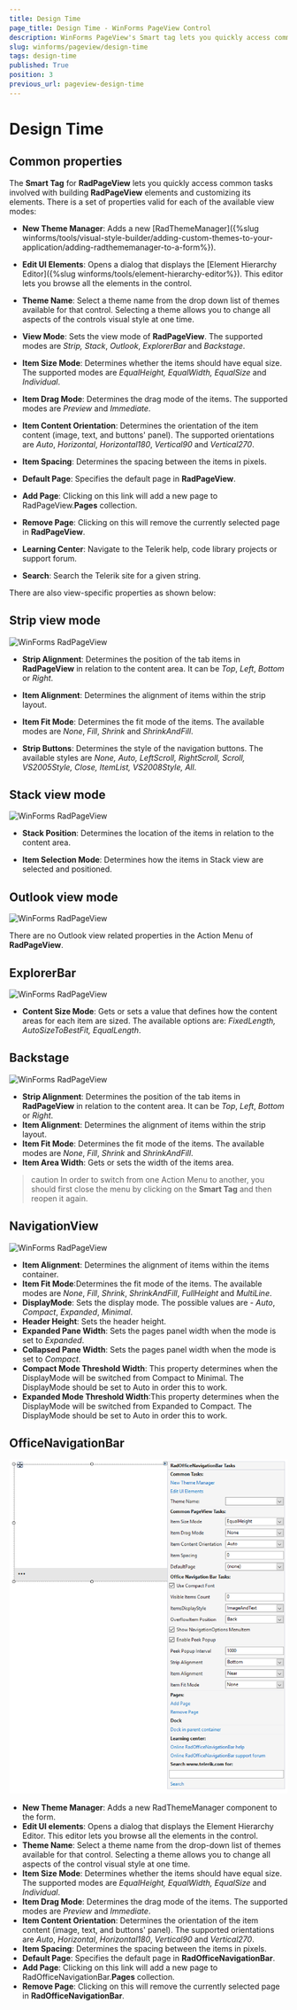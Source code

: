 ```yaml
---
title: Design Time
page_title: Design Time - WinForms PageView Control
description: WinForms PageView's Smart tag lets you quickly access common tasks involved with building RadPageView elements and customizing its elements.
slug: winforms/pageview/design-time
tags: design-time
published: True
position: 3
previous_url: pageview-design-time
---
```


# Design Time

## Common properties

The **Smart Tag** for **RadPageView** lets you quickly access common tasks involved with building **RadPageView** elements and customizing its elements. There is a set of properties valid for each of the available view modes:

* __New Theme Manager__: Adds a new [RadThemeManager]({%slug winforms/tools/visual-style-builder/adding-custom-themes-to-your-application/adding-radthememanager-to-a-form%}).

* __Edit UI Elements__: Opens a dialog that displays the [Element Hierarchy Editor]({%slug winforms/tools/element-hierarchy-editor%}). This editor lets you browse all the elements in the control.

* __Theme Name__: Select a theme name from the drop down list of themes available for that control. Selecting a theme allows you to change all aspects of the controls visual style at one time.

* __View Mode__: Sets the view mode of **RadPageView**. The supported modes are *Strip, Stack*, *Outlook*, *ExplorerBar* and *Backstage*.

* __Item Size Mode__: Determines whether the items should have equal size. The supported modes are *EqualHeight, EqualWidth, EqualSize* and *Individual*.

* __Item Drag Mode__: Determines the drag mode of the items. The supported modes are *Preview* and *Immediate*.

* __Item Content Orientation__: Determines the orientation of the item content (image, text, and buttons' panel). The supported orientations are *Auto*, *Horizontal*, *Horizontal180*, *Vertical90* and *Vertical270*.

* __Item Spacing__: Determines the spacing between the items in pixels.

* __Default Page__: Specifies the default page in **RadPageView**.

* __Add Page__: Clicking on this link will add a new page to RadPageView.**Pages** collection.

* __Remove Page__: Clicking on this will remove the currently selected page in **RadPageView**.

* __Learning Center__: Navigate to the Telerik help, code library projects or support forum.

* __Search__: Search the Telerik site for a given string.       

There are also view-specific properties as shown below:

## Strip view mode

![WinForms RadPageView ](images/pageview-design-time001.png)

* __Strip Alignment__: Determines the position of the tab items in **RadPageView** in relation to the content area. It can be *Top*, *Left*, *Bottom* or *Right*.

* __Item Alignment__: Determines the alignment of items within the strip layout.

* __Item Fit Mode__: Determines the fit mode of the items. The available modes are *None*, *Fill*, *Shrink* and *ShrinkAndFill*.

* __Strip Buttons__: Determines the style of the navigation buttons. The available styles are *None, Auto, LeftScroll, RightScroll, Scroll, VS2005Style, Close, ItemList, VS2008Style, All*.

## Stack view mode

![WinForms RadPageView ](images/pageview-design-time002.png)

* __Stack Position__: Determines the location of the items in relation to the content area.
          

* __Item Selection Mode__: Determines how the items in Stack view are selected and positioned.

## Outlook view mode

![WinForms RadPageView ](images/pageview-design-time003.png)

There are no Outlook view related properties in the Action Menu of **RadPageView**.

## ExplorerBar

![WinForms RadPageView ](images/pageview-design-time004.png)

* **Content Size Mode**: Gets or sets a value that defines how the content areas for each item are sized. The available options are: *FixedLength, AutoSizeToBestFit, EqualLength*.

## Backstage

![WinForms RadPageView ](images/pageview-design-time005.png)

* __Strip Alignment__: Determines the position of the tab items in **RadPageView** in relation to the content area. It can be *Top*, *Left*, *Bottom* or *Right*.
* __Item Alignment__: Determines the alignment of items within the strip layout.
* __Item Fit Mode__: Determines the fit mode of the items. The available modes are *None*, *Fill*, *Shrink* and *ShrinkAndFill*.
* __Item Area Width__: Gets or sets the width of the items area.

>caution In order to switch from one Action Menu to another, you should first close the menu by clicking on the **Smart Tag** and then reopen it again.
>

## NavigationView

![WinForms RadPageView ](images/pageview-design-time006.png)

* __Item Alignment__: Determines the alignment of items within the items container.
* __Item Fit Mode__:Determines the fit mode of the items. The available modes are *None*, *Fill*, *Shrink*, *ShrinkAndFill*, *FullHeight* and *MultiLine*.
* __DisplayMode__: Sets the display mode. The possible values are - *Auto*, *Compact*, *Expanded*, *Minimal*.
* __Header Height__: Sets the header height.
* __Expanded Pane Width__: Sets the pages panel width when the mode is set to *Expanded*.
* __Collapsed Pane Width__: Sets the pages panel width when the mode is set to *Compact*.
* __Compact Mode Threshold Width__: This property determines when the DisplayMode will be switched from Compact to Minimal. The DisplayMode should be set to Auto in order this to work.
* __Expanded Mode Threshold Width__:This property determines when the DisplayMode will be switched from Expanded to Compact. The DisplayMode should be set to Auto in order this to work.

## OfficeNavigationBar

![WinForms RadPageView winforms/officenavigationbar-design-time 001](images/officenavigationbar-design-time001.png) 

* __New Theme Manager__: Adds a new RadThemeManager component to the form.
* __Edit UI elements__: Opens a dialog that displays the Element Hierarchy Editor. This editor lets you browse all the elements in the control.
* __Theme Name__: Select a theme name from the drop-down list of themes available for that control. Selecting a theme allows you to change all aspects of the control visual style at one time.
* __Item Size Mode__: Determines whether the items should have equal size. The supported modes are *EqualHeight, EqualWidth, EqualSize* and *Individual*.
* __Item Drag Mode__: Determines the drag mode of the items. The supported modes are *Preview* and *Immediate*.
* __Item Content Orientation__: Determines the orientation of the item content (image, text, and buttons' panel). The supported orientations are *Auto*, *Horizontal*, *Horizontal180*, *Vertical90* and *Vertical270*.
* __Item Spacing__: Determines the spacing between the items in pixels.
* __Default Page__: Specifies the default page in **RadOfficeNavigationBar**.
* __Add Page__: Clicking on this link will add a new page to RadOfficeNavigationBar.**Pages** collection.
* __Remove Page__: Clicking on this will remove the currently selected page in **RadOfficeNavigationBar**.

